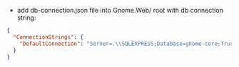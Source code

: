 ﻿- add db-connection.json file into Gnome.Web/ root with db connection string:
```json 
{
  "ConnectionStrings": {
    "DefaultConnection": "Server=.\\SQLEXPRESS;Database=gnome-core;Trusted_Connection=True;MultipleActiveResultSets=true"
  }
}
```